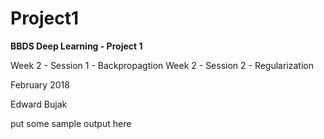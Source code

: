 # Project1
**BBDS Deep Learning - Project 1**

Week 2 - Session 1 - Backpropagtion
Week 2 - Session 2 - Regularization

February 2018

Edward Bujak

put some sample output here


